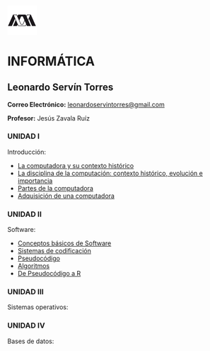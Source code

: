 <img src="Images/UAM Logo PNG.png" alt="UAM I" width="13%"/>

# INFORMÁTICA
## Leonardo Servín Torres
**Correo Electrónico:** leonardoservintorres@gmail.com

**Profesor:** Jesús Zavala Ruíz

### UNIDAD I
Introducción:
- [La computadora y su contexto histórico](Tarea1-1.md) 
- [La disciplina de la computación: contexto histórico, evolución e importancia](Tarea1-2.md)
- [Partes de la computadora](Tarea1-3.md)
- [Adquisición de una computadora](Tarea1-4.md)

### UNIDAD II
Software:
- [Conceptos básicos de Software](Tarea2-1.md)
- [Sistemas de codificación](Tarea2-2.md)
- [Pseudocódigo](Tarea2-3.md)
- [Algoritmos](Tarea2-4.md)
- [De Pseudocódigo a R](Tarea2-5.md)

### UNIDAD III
Sistemas operativos:

### UNIDAD IV
Bases de datos: 
